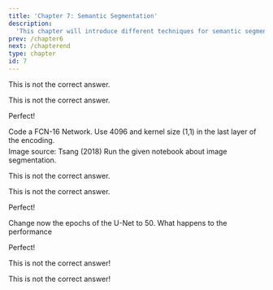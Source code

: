 ```yaml
---
title: 'Chapter 7: Semantic Segmentation'
description:
  'This chapter will introduce different techniques for semantic segmentation'
prev: /chapter6
next: /chapterend
type: chapter
id: 7
---
```


<exercise id="40" title="Image segmentation" type="slides">

<slides source="chapter7_01_semantic_segmentation">
</slides>

</exercise>

<exercise id="41" title="Image segmentation Theorie Questions">
<choice id=1>

<opt text="FCN-32 have often the best output as they are very fine-granular">

This is not the correct answer.

</opt>

<opt text="FCN-32 are often better than FCN-16 as they upsample more">

This is not the correct answer.

</opt>

<opt text="The U-Net gives often the best output as regions are fine-granular" correct=True>

Perfect!

</opt>

</choice>

</exercise>

<exercise id="42" title="Coding a FCN-16" >
	Code a FCN-16 Network. Use 4096 and kernel size (1,1) in the last layer of the encoding.
	<img src="vl6/fcn_16.png" width=500 height=5‚00>
	Image source: Tsang (2018)

<codeblock id="07_01">
</codeblock>
</exercise>


<exercise id="43" title="Image segmentation Results of the Notebook">
	Run the given notebook about image segmentation.
<choice id="1">

<opt text="FCN-16 performs better than FCN-32 in the mean accuracy metric">

This is not the correct answer.

</opt>

<opt text="FCN-16 performs best in IoU">

This is not the correct answer.

</opt>

<opt text="The U-Net has a higer IoU for classes 0 and 1 for the test set" correct=True>

Perfect!

</opt>
</choice>

Change now the epochs of the U-Net to 50. What happens to the performance

<choice id="2">

<opt text="The U-Net performance breaks down due to overfitting" correct=True>

Perfect!

</opt>

<opt text="The U-Net performance increases to an IoU of 0.85 in class 1">

This is not the correct answer!

</opt>

<opt text="The performance stays the same">
	This is not the correct answer!
</opt>

</choice>

</exercise>